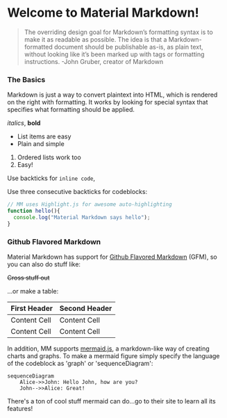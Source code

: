Welcome to Material Markdown!
=============================

> The overriding design goal for Markdown’s formatting syntax is to make it as readable as possible. The idea is that a Markdown-formatted document should be publishable as-is, as plain text, without looking like it’s been marked up with tags or formatting instructions. -John Gruber, creator of Markdown

### The Basics

Markdown is just a way to convert plaintext into HTML, which is rendered on the right with formatting. It works by looking for special syntax that specifies what formatting should be applied.

_italics_, **bold**

- List items are easy
- Plain and simple


1. Ordered lists work too
2. Easy!

Use backticks for `inline code`,

Use three consecutive backticks for codeblocks:

```javascript
// MM uses Highlight.js for awesome auto-highlighting
function hello(){
  console.log("Material Markdown says hello");
}
```

### Github Flavored Markdown

Material Markdown has support for [Github Flavored Markdown](https://help.github.com/articles/github-flavored-markdown/) (GFM), so you can also do stuff like:

~~Cross stuff out~~

...or make a table:

First Header  | Second Header
------------- | -------------
Content Cell  | Content Cell
Content Cell  | Content Cell

In addition, MM supports [mermaid.js](http://knsv.github.io/mermaid/), a markdown-like way of creating charts and graphs. To make a mermaid figure simply specify the language of the codeblock as 'graph' or 'sequenceDiagram':

```
sequenceDiagram
    Alice->>John: Hello John, how are you?
    John-->>Alice: Great!
```

There's a ton of cool stuff mermaid can do...go to their site to learn all its features!